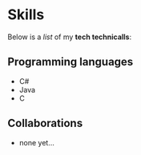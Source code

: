 # Skills

Below is a _list_ of my **tech technicalls**:

## Programming languages
- C#
- Java
- C
## Collaborations
- none yet...
